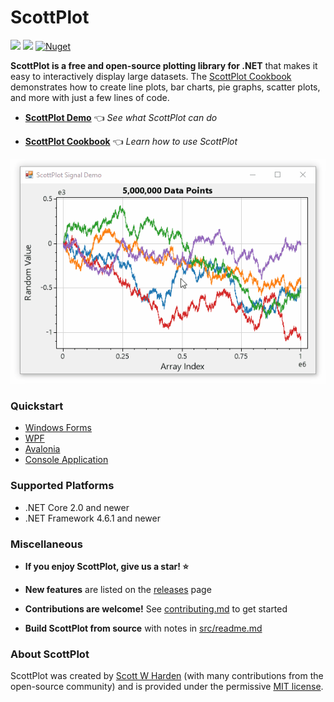 # ScottPlot

[![](https://img.shields.io/azure-devops/build/swharden/swharden/2?label=Build&logo=azure%20pipelines)](https://dev.azure.com/swharden/swharden/_build/latest?definitionId=2&branchName=master)
[![](https://img.shields.io/nuget/dt/ScottPlot?color=004880&label=Installs&logo=nuget)](https://www.nuget.org/packages/ScottPlot/)
[![Nuget](https://img.shields.io/nuget/v/scottplot?label=NuGet&logo=nuget)](https://www.nuget.org/packages/ScottPlot/)

**ScottPlot is a free and open-source plotting library for .NET** that makes it easy to interactively display large datasets. The [ScottPlot Cookbook](https://swharden.com/scottplot/cookbook) demonstrates how to create line plots, bar charts, pie graphs, scatter plots, and more with just a few lines of code.

* **[ScottPlot Demo](https://swharden.com/scottplot/demo)** 👈 _See what ScottPlot can do_

* **[ScottPlot Cookbook](https://swharden.com/scottplot/cookbook)** 👈 _Learn how to use ScottPlot_

<div align='center'>
<img src='dev/nuget/ScottPlot.gif'>
</div>

### Quickstart

* [Windows Forms](https://swharden.com/scottplot/quickstart#windows-forms-quickstart)
* [WPF](https://swharden.com/scottplot/quickstart#wpf-quickstart)
* [Avalonia](https://swharden.com/scottplot/quickstart#avalonia-quickstart)
* [Console Application](https://swharden.com/scottplot/quickstart#console-quickstart)

### Supported Platforms

* .NET Core 2.0 and newer
* .NET Framework 4.6.1 and newer

### Miscellaneous

* **If you enjoy ScottPlot, give us a star! ⭐**

* **New features** are listed on the [releases](https://github.com/swharden/ScottPlot/releases) page

* **Contributions are welcome!** See [contributing.md](CONTRIBUTING.md) to get started

* **Build ScottPlot from source** with notes in [src/readme.md](src)

### About ScottPlot

ScottPlot was created by [Scott W Harden](https://swharden.com/about/) (with many contributions from the open-source community) and is provided under the permissive [MIT license](LICENSE).
